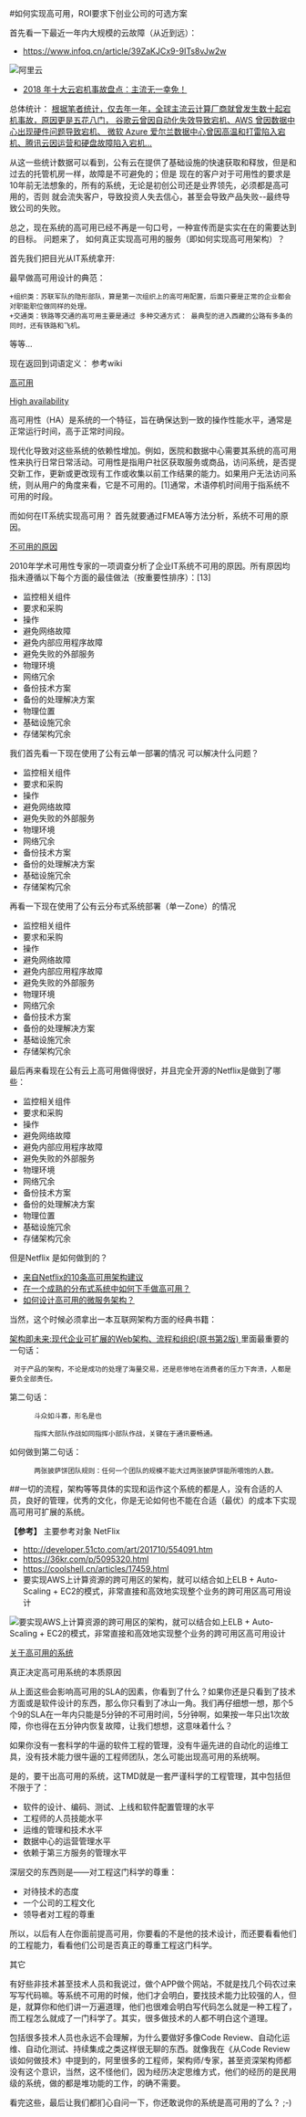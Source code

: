 #如何实现高可用，ROI要求下创业公司的可选方案

首先看一下最近一年内大规模的云故障（从近到远）：

  +  https://www.infoq.cn/article/39ZaKJCx9-9ITs8vJw2w
  
  ![阿里云](https://static001.geekbang.org/resource/image/f7/ed/f76dca82d4f8778285ba60b0d89eb9ed.jpg)
  
  + [2018 年十大云宕机事故盘点：主流无一幸免！](https://www.infoq.cn/article/4pSNXHT4PuI4T*L8g1Sk)
  
  总体统计： 
  [根据笔者统计，仅去年一年，全球主流云计算厂商就曾发生数十起宕机事故，原因更是五花八门，
  谷歌云曾因自动化失效导致宕机、AWS 曾因数据中心出现硬件问题导致宕机、
  微软 Azure 爱尔兰数据中心曾因高温和打雷陷入宕机、腾讯云因运营和硬盘故障陷入宕机…](https://www.infoq.cn/article/39ZaKJCx9-9ITs8vJw2w)
  
  从这一些统计数据可以看到，公有云在提供了基础设施的快速获取和释放，但是和过去的托管机房一样，故障是不可避免的；但是
  现在的客户对于可用性的要求是10年前无法想象的，所有的系统，无论是初创公司还是业界领先，必须都是高可用的，否则
  就会流失客户，导致投资人失去信心，甚至会导致产品失败--最终导致公司的失败。
  
   总之，现在系统的高可用已经不再是一句口号，一种宣传而是实实在在的需要达到的目标。 
   问题来了， 如何真正实现高可用的服务（即如何实现高可用架构）？
  
  首先我们把目光从IT系统拿开:
  
  最早做高可用设计的典范：
   
    +组织类：苏联军队的隐形部队，算是第一次组织上的高可用配置，后面只要是正常的企业都会对职能职位做同样的处理。
    +交通类：铁路等交通的高可用主要是通过 多种交通方式： 最典型的进入西藏的公路有多条的同时，还有铁路和飞机。
    
  等等...
  
  现在返回到词语定义： 参考wiki 
  
   [高可用](https://zh.wikipedia.org/wiki/%E9%AB%98%E5%8F%AF%E7%94%A8%E6%80%A7) 
   
  [High availability](https://en.wikipedia.org/wiki/High_availability)   
  
  高可用性（HA）是系统的一个特征，旨在确保达到一致的操作性能水平，通常是正常运行时间，高于正常时间段。
  
  现代化导致对这些系统的依赖性增加。例如，医院和数据中心需要其系统的高可用性来执行日常日常活动。可用性是指用户社区获取服务或商品，访问系统，是否提交新工作，更新或更改现有工作或收集以前工作结果的能力。如果用户无法访问系统，则从用户的角度来看，它是不可用的。[1]通常，术语停机时间用于指系统不可用的时段。
  
  而如何在IT系统实现高可用？ 首先就要通过FMEA等方法分析，系统不可用的原因。
  
  [不可用的原因](https://en.wikipedia.org/wiki/High_availability#cite_note-15)
  
  2010年学术可用性专家的一项调查分析了企业IT系统不可用的原因。所有原因均指未遵循以下每个方面的最佳做法（按重要性排序）：[13]
  
  + 监控相关组件
  + 要求和采购
  + 操作
  + 避免网络故障
  + 避免内部应用程序故障
  + 避免失败的外部服务
  + 物理环境
  + 网络冗余
  + 备份技术方案
  + 备份的处理解决方案
  + 物理位置
  + 基础设施冗余
  + 存储架构冗余

  我们首先看一下现在使用了公有云单一部署的情况 可以解决什么问题？ 
   + 监控相关组件
   + 要求和采购
   + 操作
   + 避免网络故障
   + 避免失败的外部服务
   + 物理环境
   + 网络冗余
   + 备份技术方案
   + 备份的处理解决方案
   + 基础设施冗余
   + 存储架构冗余
  
  再看一下现在使用了公有云分布式系统部署（单一Zone）的情况
   + 监控相关组件
   + 要求和采购
   + 操作
   + 避免网络故障
   + 避免内部应用程序故障
   + 避免失败的外部服务
   + 物理环境
   + 网络冗余
   + 备份技术方案
   + 备份的处理解决方案
   + 基础设施冗余
   + 存储架构冗余
  
  最后再来看现在公有云上高可用做得很好，并且完全开源的Netflix是做到了哪些：
  
   + 监控相关组件
   + 要求和采购
   + 操作
   + 避免网络故障
   + 避免内部应用程序故障
   + 避免失败的外部服务
   + 物理环境
   + 网络冗余
   + 备份技术方案
   + 备份的处理解决方案
   + 物理位置
   + 基础设施冗余
   + 存储架构冗余
  
  但是Netflix 是如何做到的？
  
  + [来自Netflix的10条高可用架构建议](https://mp.weixin.qq.com/s?__biz=MzI4MTY5NTk4Ng==&mid=2247488976&idx=1&sn=da3a8e8d8eaf9eaf03e154b08153752d&chksm=eba4164ddcd39f5ba7b579645103d385be06717389c3da47de5f1d4eb1b23eff6290ad2e92d4&scene=27#wechat_redirect)
  + [在一个成熟的分布式系统中如何下手做高可用？](https://mp.weixin.qq.com/s?__biz=MzIzNjUxMzk2NQ==&mid=2247490239&idx=1&sn=33fe523912bfd2d09dd4f97053bbc97b&chksm=e8d7e57ddfa06c6b9a9202de049606cf5b8029d79ca8c756f66155ebc82bc9c6f912e4ea7b57&scene=27#wechat_redirect)
  + [如何设计高可用的微服务架构？](https://mp.weixin.qq.com/s?__biz=MjM5MDE0Mjc4MA==&mid=2650997771&idx=1&sn=63da21da52ac709d90080ff4837fb474&chksm=bdbefc588ac9754ef8dbc059ed9cbe43f03aa32828ba60f85869f2591a107eea4162805457f6&scene=27#wechat_redirect)
 
 当然，这个时候必须拿出一本互联网架构方面的经典书籍： 
 
  [架构即未来:现代企业可扩展的Web架构、流程和组织(原书第2版) ](https://www.amazon.cn/dp/B01DXW29IM)
  里面最重要的一句话：  
  
     对于产品的架构，不论是成功的处理了海量交易，还是悲惨地在消费者的压力下奔溃，人都是要负全部责任。
  
  第二句话：
          
          斗众如斗寡，形名是也
        
          指挥大部队作战如同指挥小部队作战，关键在于通讯要畅通。
  如何做到第二句话：
          
          两张披萨饼团队规则：任何一个团队的规模不能大过两张披萨饼能所喂饱的人数。
  
  
  ##一切的流程，架构等等具体的实现和运作这个系统的都是人，没有合适的人员，良好的管理，优秀的文化，你是无论如何也不能在合适（最优）的成本下实现高可用可扩展的系统。
  
  **【参考】**
  主要参考对象 NetFlix
  + http://developer.51cto.com/art/201710/554091.htm
  + https://36kr.com/p/5095320.html
  + https://coolshell.cn/articles/17459.html
  + 要实现AWS上计算资源的跨可用区的架构，就可以结合如上ELB + Auto-Scaling + EC2的模式，非常直接和高效地实现整个业务的跨可用区高可用设计
 
  ![要实现AWS上计算资源的跨可用区的架构，就可以结合如上ELB + Auto-Scaling + EC2的模式，非常直接和高效地实现整个业务的跨可用区高可用设计](http://blog.fit2cloud.com/images/2016-08-14/aws-web-hosting.png)
  
  
  [关于高可用的系统](https://coolshell.cn/articles/17459.html)
  
  真正决定高可用系统的本质原因
  
  从上面这些会影响高可用的SLA的因素，你看到了什么？如果你还是只看到了技术方面或是软件设计的东西，那么你只看到了冰山一角。我们再仔细想一想，那个5个9的SLA在一年内只能是5分钟的不可用时间，5分钟啊，如果按一年只出1次故障，你也得在五分钟内恢复故障，让我们想想，这意味着什么？
  
  如果你没有一套科学的牛逼的软件工程的管理，没有牛逼先进的自动化的运维工具，没有技术能力很牛逼的工程师团队，怎么可能出现高可用的系统啊。
  
  是的，要干出高可用的系统，这TMD就是一套严谨科学的工程管理，其中包括但不限于了：
  
 +  软件的设计、编码、测试、上线和软件配置管理的水平
 +  工程师的人员技能水平
 +  运维的管理和技术水平
 + 数据中心的运营管理水平
 +  依赖于第三方服务的管理水平
 
  深层交的东西则是——对工程这门科学的尊重：
  
 +  对待技术的态度
 + 一个公司的工程文化
 + 领导者对工程的尊重
 
  所以，以后有人在你面前提高可用，你要看的不是他的技术设计，而还要看看他们的工程能力，看看他们公司是否真正的尊重工程这门科学。
  
  其它
  
  有好些非技术甚至技术人员和我说过，做个APP做个网站，不就是找几个码农过来写写代码嘛。等系统不可用的时候，他们才会明白，要找技术能力比较强的人，但是，就算你和他们讲一万遍道理，他们也很难会明白写代码怎么就是一种工程了，而工程怎么就成了一门科学了。其实，很多做技术的人都不明白这个道理。
  
  
  包括很多技术人员也永远不会理解，为什么要做好多像Code Review、自动化运维、自动化测试、持续集成之类这样很无聊的东西。就像我在《从Code Review 谈如何做技术》中提到的，阿里很多的工程师，架构师/专家，甚至资深架构师都没有这个意识，当然，这不怪他们，因为经历决定思维方式，他们的经历的是民用级的系统，做的都是堆功能的工作，的确不需要。
  
  
  看完这些，最后让我们都扪心自问一下，你还敢说你的系统是高可用的了么？ ;-)